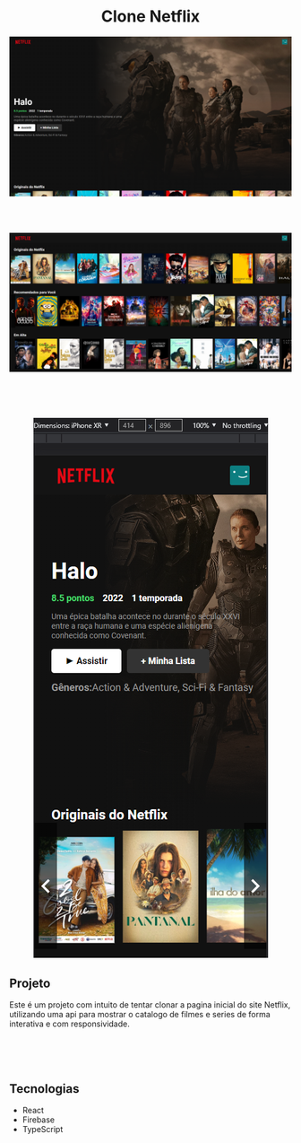 <h1 align="center">Clone Netflix</h1>

<p align="center">
   <img  src="src/components/Assets/n1.png">  
</p>
</br></br>
<p align="center">
   <img  src="src/components/assets/n2.png"> 
</p>
</br></br></br>

<p align="center">
    <img  src="src/components/assets/n3.png">  
</p>


<h2>Projeto</h2>
<p>Este é um projeto com intuito de tentar clonar a pagina inicial do site Netflix, utilizando uma api para mostrar o catalogo de filmes e series de forma
interativa e com responsividade.</p>
</br></br></br>




<h2>Tecnologias</h2>
<ul>
   <li>React</li>
   <li>Firebase</li>
   <li>TypeScript</li>
</ul>
